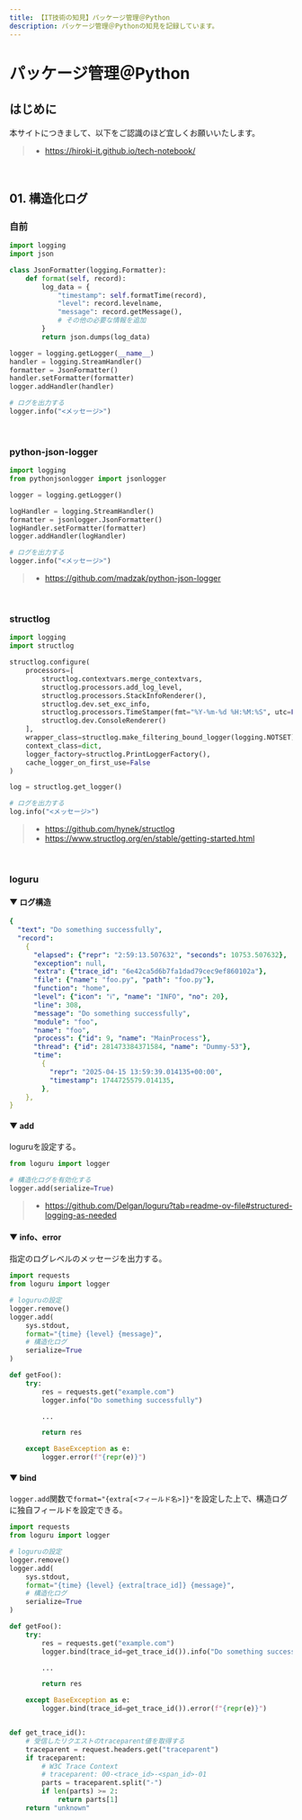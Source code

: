 ```yaml
---
title: 【IT技術の知見】パッケージ管理＠Python
description: パッケージ管理＠Pythonの知見を記録しています。
---
```


# パッケージ管理＠Python

## はじめに

本サイトにつきまして、以下をご認識のほど宜しくお願いいたします。

> - https://hiroki-it.github.io/tech-notebook/

<br>

## 01. 構造化ログ

### 自前

```python
import logging
import json

class JsonFormatter(logging.Formatter):
    def format(self, record):
        log_data = {
            "timestamp": self.formatTime(record),
            "level": record.levelname,
            "message": record.getMessage(),
            # その他の必要な情報を追加
        }
        return json.dumps(log_data)

logger = logging.getLogger(__name__)
handler = logging.StreamHandler()
formatter = JsonFormatter()
handler.setFormatter(formatter)
logger.addHandler(handler)

# ログを出力する
logger.info("<メッセージ>")
```

<br>

### python-json-logger

```python
import logging
from pythonjsonlogger import jsonlogger

logger = logging.getLogger()

logHandler = logging.StreamHandler()
formatter = jsonlogger.JsonFormatter()
logHandler.setFormatter(formatter)
logger.addHandler(logHandler)

# ログを出力する
logger.info("<メッセージ>")
```

> - https://github.com/madzak/python-json-logger

<br>

### structlog

```python
import logging
import structlog

structlog.configure(
    processors=[
        structlog.contextvars.merge_contextvars,
        structlog.processors.add_log_level,
        structlog.processors.StackInfoRenderer(),
        structlog.dev.set_exc_info,
        structlog.processors.TimeStamper(fmt="%Y-%m-%d %H:%M:%S", utc=False),
        structlog.dev.ConsoleRenderer()
    ],
    wrapper_class=structlog.make_filtering_bound_logger(logging.NOTSET),
    context_class=dict,
    logger_factory=structlog.PrintLoggerFactory(),
    cache_logger_on_first_use=False
)

log = structlog.get_logger()

# ログを出力する
log.info("<メッセージ>")
```

> - https://github.com/hynek/structlog
> - https://www.structlog.org/en/stable/getting-started.html

<br>

### loguru

#### ▼ ログ構造

```yaml
{
  "text": "Do something successfully",
  "record":
    {
      "elapsed": {"repr": "2:59:13.507632", "seconds": 10753.507632},
      "exception": null,
      "extra": {"trace_id": "6e42ca5d6b7fa1dad79cec9ef860102a"},
      "file": {"name": "foo.py", "path": "foo.py"},
      "function": "home",
      "level": {"icon": "ℹ️", "name": "INFO", "no": 20},
      "line": 308,
      "message": "Do something successfully",
      "module": "foo",
      "name": "foo",
      "process": {"id": 9, "name": "MainProcess"},
      "thread": {"id": 281473384371584, "name": "Dummy-53"},
      "time":
        {
          "repr": "2025-04-15 13:59:39.014135+00:00",
          "timestamp": 1744725579.014135,
        },
    },
}
```

#### ▼ add

loguruを設定する。

```python
from loguru import logger

# 構造化ログを有効化する
logger.add(serialize=True)
```

> - https://github.com/Delgan/loguru?tab=readme-ov-file#structured-logging-as-needed

#### ▼ info、error

指定のログレベルのメッセージを出力する。

```python
import requests
from loguru import logger

# loguruの設定
logger.remove()
logger.add(
    sys.stdout,
    format="{time} {level} {message}",
    # 構造化ログ
    serialize=True
)

def getFoo():
    try:
        res = requests.get("example.com")
        logger.info("Do something successfully")

        ...

        return res

    except BaseException as e:
        logger.error(f"{repr(e)}")
```

#### ▼ bind

`logger.add`関数で`format="{extra[<フィールド名>]}"`を設定した上で、構造ログに独自フィールドを設定できる。

```python
import requests
from loguru import logger

# loguruの設定
logger.remove()
logger.add(
    sys.stdout,
    format="{time} {level} {extra[trace_id]} {message}",
    # 構造化ログ
    serialize=True
)

def getFoo():
    try:
        res = requests.get("example.com")
        logger.bind(trace_id=get_trace_id()).info("Do something successfully")

        ...

        return res

    except BaseException as e:
        logger.bind(trace_id=get_trace_id()).error(f"{repr(e)}")


def get_trace_id():
    # 受信したリクエストのtraceparent値を取得する
    traceparent = request.headers.get("traceparent")
    if traceparent:
        # W3C Trace Context
        # traceparent: 00-<trace_id>-<span_id>-01
        parts = traceparent.split("-")
        if len(parts) >= 2:
            return parts[1]
    return "unknown"
```

<br>

<br>
